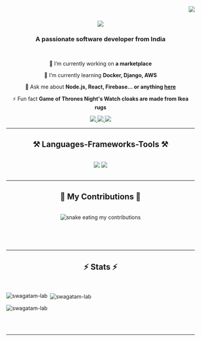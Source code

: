 <img align="right" src="https://visitor-badge.laobi.icu/badge?page_id=Swagatam-lab.Swagatam-lab" />

<h1 align="center">
    <img src="https://readme-typing-svg.herokuapp.com/?font=Righteous&size=35&center=true&vCenter=true&width=500&height=70&duration=4000&lines=Hi+There!+👋;+I'm+Swagatam!;" />
</h1>

<h3 align="center">A passionate software developer from India </h3>

<br/>

<div align="center">
 
 🔭 I’m currently working on **a marketplace**
 
 🌱 I’m currently learning **Docker, Django, AWS**

💬 Ask me about **Node.js, React, Firebase... or anything [here](https://github.com/Swagatam-lab/Swagatam-lab/issues)**

⚡ Fun fact **Game of Thrones Night's Watch cloaks are made from Ikea rugs**

 </div>
 
<div align="center"> 
  <a href="mailto:swagatam2222@gmail.com">
    <img src="https://img.shields.io/badge/Gmail-333333?style=for-the-badge&logo=gmail&logoColor=red" />
  </a>
  <a href="https://linkedin.com/in/swagatam-32647b320" target="_blank">
    <img src="https://img.shields.io/badge/LinkedIn-0077B5?style=for-the-badge&logo=linkedin&logoColor=white" target="_blank" />
  </a>
  <a href="https://Swagatam-lab.github.io" target="_blank">
     <img src="https://img.shields.io/badge/Portfolio-FF5722?style=for-the-badge&logo=todoist&logoColor=white" target="_blank" /> <!-- sqlite, safari, google-chrome are other good icon options -->
  </a>
</div>

 <hr/>
 
<h2 align="center">⚒️ Languages-Frameworks-Tools ⚒️</h2>
<br/>
<div align="center">
    <img src="https://skillicons.dev/icons?i=python,bootstrap,html,css,vscode,github,git" />
    <img src="https://skillicons.dev/icons?i=javascript,mongodb,mysql" /><br>
</div>

<br/>
<hr/>

<div align="center">
  <h2>🐍 My Contributions 🐍</h2>
  <br>
  <img alt="snake eating my contributions" src="https://raw.githubusercontent.com/Swagatam-lab/Swagatam-lab/output/github-contribution-grid-snake.svg" />
  
  <br/><br/><br/>
</div>

<hr/>

<h2 align="center">⚡ Stats ⚡</h2>
<br>
<p><img align="left" src="https://github-readme-stats.vercel.app/api/top-langs?username=swagatam-lab&show_icons=true&locale=en&layout=compact" alt="swagatam-lab" /></p>

<p>&nbsp;<img align="center" src="https://github-readme-stats.vercel.app/api?username=swagatam-lab&show_icons=true&locale=en" alt="swagatam-lab" /></p>

<p><img align="center" src="https://github-readme-streak-stats.herokuapp.com/?user=swagatam-lab&" alt="swagatam-lab" /></p>

<br/><br/>

<hr/>

<br/>



<br/>
